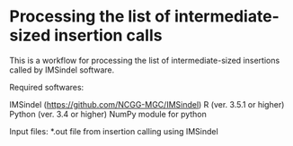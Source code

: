 # Processing the list of intermediate-sized insertion calls
This is a workflow for processing the list of intermediate-sized insertions called by IMSindel software.

Required softwares:

IMSindel (https://github.com/NCGG-MGC/IMSindel)
R (ver. 3.5.1 or higher)
Python (ver. 3.4 or higher)
NumPy module for python

Input files:
*.out file from insertion calling using IMSindel


